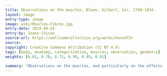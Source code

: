 ```yaml
---
title: Observations on the muscles, Blane, Gilbert, Sir, 1749-1834.
layout: image
entry-type: image
image: wiki/Muscles-Fibres.jpg
entry-date: 2019-09-24
entry-by: Joana Chicau
source-url: https://wellcomecollection.org/works/hnnx6f5r
source:
copyright: Creative Commons Attribution (CC BY 4.0) 
tags: [body, anatomy, categorization, muscles, observation, geometry]
weights: [0.81, 0.70, 0.71, 0.99, 0.89, 0.91]

summary: "Observations on the muscles, and particularly on the effects of their oblique fibres: with an appendix, in which the pretension of Dr. Gilbert Blane, that he first demonstrated the same effect to be produced by oblique muscles as by straight ones, with a less proportional decurtation of fibres, is proved to be unfounded ..."
---
```

